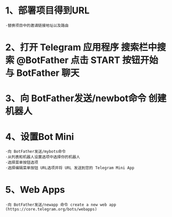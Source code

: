 # 1、部署项目得到URL
    ·替换项目中的邀请链接地址以及路由

# 2、打开 Telegram 应用程序 搜索栏中搜索 @BotFather 点击 START 按钮开始与 BotFather 聊天
# 3、向 BotFather发送/newbot命令 创建机器人
# 4、设置Bot Mini 
    ·向 BotFather发送/mybots命令 
    ·从列表和机器人设置选项中选择你的机器人
    ·选择菜单按钮选项
    ·选择编辑菜单按钮 URL选项并将 URL 发送到您的 Telegram Mini App
# 5、Web Apps
    ·向 BotFather发送/newapp 命令 create a new web app (https://core.telegram.org/bots/webapps)

